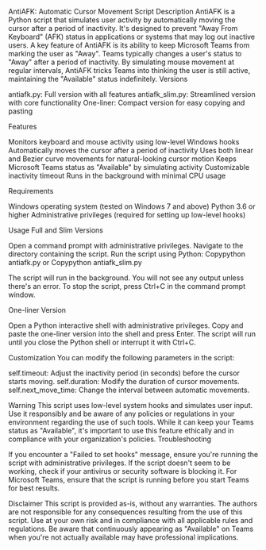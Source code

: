 AntiAFK: Automatic Cursor Movement Script
Description
AntiAFK is a Python script that simulates user activity by automatically moving the cursor after a period of inactivity. It's designed to prevent "Away From Keyboard" (AFK) status in applications or systems that may log out inactive users.
A key feature of AntiAFK is its ability to keep Microsoft Teams from marking the user as "Away". Teams typically changes a user's status to "Away" after a period of inactivity. By simulating mouse movement at regular intervals, AntiAFK tricks Teams into thinking the user is still active, maintaining the "Available" status indefinitely.
Versions

antiafk.py: Full version with all features
antiafk_slim.py: Streamlined version with core functionality
One-liner: Compact version for easy copying and pasting

Features

Monitors keyboard and mouse activity using low-level Windows hooks
Automatically moves the cursor after a period of inactivity
Uses both linear and Bezier curve movements for natural-looking cursor motion
Keeps Microsoft Teams status as "Available" by simulating activity
Customizable inactivity timeout
Runs in the background with minimal CPU usage

Requirements

Windows operating system (tested on Windows 7 and above)
Python 3.6 or higher
Administrative privileges (required for setting up low-level hooks)

Usage
Full and Slim Versions

Open a command prompt with administrative privileges.
Navigate to the directory containing the script.
Run the script using Python:
Copypython antiafk.py
or
Copypython antiafk_slim.py

The script will run in the background. You will not see any output unless there's an error.
To stop the script, press Ctrl+C in the command prompt window.

One-liner Version

Open a Python interactive shell with administrative privileges.
Copy and paste the one-liner version into the shell and press Enter.
The script will run until you close the Python shell or interrupt it with Ctrl+C.

Customization
You can modify the following parameters in the script:

self.timeout: Adjust the inactivity period (in seconds) before the cursor starts moving.
self.duration: Modify the duration of cursor movements.
self.next_move_time: Change the interval between automatic movements.

Warning
This script uses low-level system hooks and simulates user input. Use it responsibly and be aware of any policies or regulations in your environment regarding the use of such tools. While it can keep your Teams status as "Available", it's important to use this feature ethically and in compliance with your organization's policies.
Troubleshooting

If you encounter a "Failed to set hooks" message, ensure you're running the script with administrative privileges.
If the script doesn't seem to be working, check if your antivirus or security software is blocking it.
For Microsoft Teams, ensure that the script is running before you start Teams for best results.

Disclaimer
This script is provided as-is, without any warranties. The authors are not responsible for any consequences resulting from the use of this script. Use at your own risk and in compliance with all applicable rules and regulations. Be aware that continuously appearing as "Available" on Teams when you're not actually available may have professional implications.
